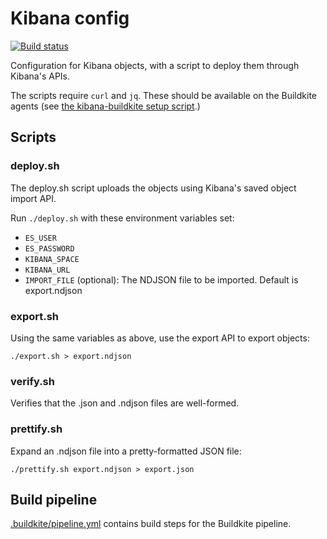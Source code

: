 # Kibana config

[![Build status](https://badge.buildkite.com/a72eeff8ee8fcaa51198a5b5dac3572f077ed674bab406e6c7.svg)](https://buildkite.com/elastic/apm-onweek-alerts-as-code)

Configuration for Kibana objects, with a script to deploy them through Kibana's APIs.

The scripts require `curl` and `jq`. These should be available on the Buildkite agents (see [the kibana-buildkite setup script](https://github.com/elastic/kibana-buildkite/blob/72612848b89873eb3cd5a0521c859279012393a4/agents/setup.sh).)

## Scripts

### deploy.sh

The deploy.sh script uploads the objects using Kibana's saved object import API.

Run `./deploy.sh` with these environment variables set:

* `ES_USER`
* `ES_PASSWORD`
* `KIBANA_SPACE`
* `KIBANA_URL`
* `IMPORT_FILE` (optional): The NDJSON file to be imported. Default is export.ndjson

### export.sh

Using the same variables as above, use the export API to export objects:

`./export.sh > export.ndjson`

### verify.sh

Verifies that the .json and .ndjson files are well-formed.

### prettify.sh

Expand an .ndjson file into a pretty-formatted JSON file:

`./prettify.sh export.ndjson > export.json`

## Build pipeline

[.buildkite/pipeline.yml](.buildkite/pipeline.yml) contains build steps for the Buildkite pipeline.
